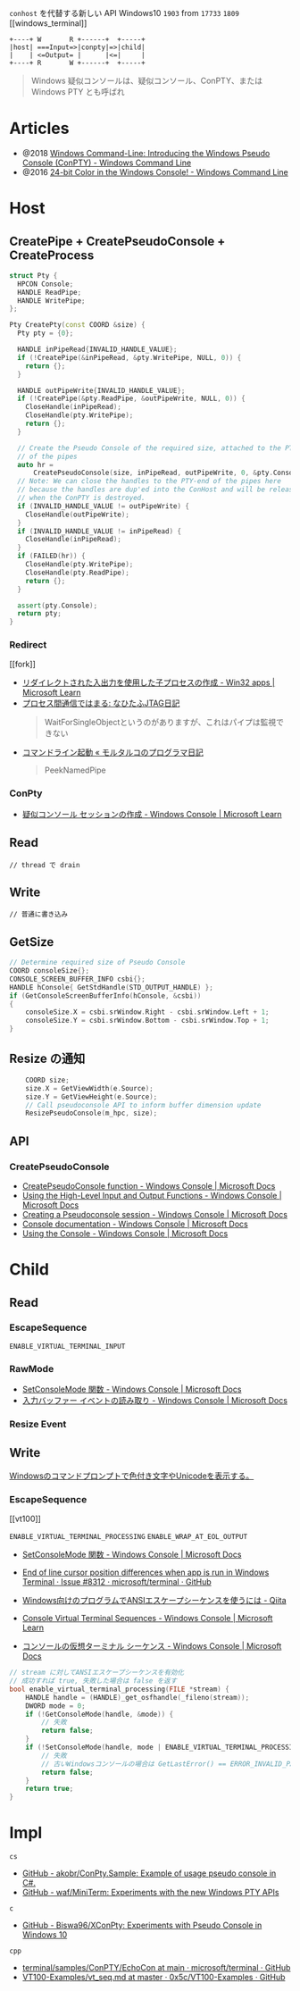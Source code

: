 `conhost` を代替する新しい API
Windows10 `1903`
from `17733` `1809`
[[windows_terminal]]

```
+----+ W       R +------+  +-----+
|host| ===Input=>|conpty|=>|child|
|    | <=Output= |      |<=|     |
+----+ R       W +------+  +-----+
```

> Windows 疑似コンソールは、疑似コンソール、ConPTY、または Windows PTY とも呼ばれ

# Articles

- @2018 [Windows Command-Line: Introducing the Windows Pseudo Console (ConPTY) - Windows Command Line](https://devblogs.microsoft.com/commandline/windows-command-line-introducing-the-windows-pseudo-console-conpty/)
- @2016 [24-bit Color in the Windows Console! - Windows Command Line](https://devblogs.microsoft.com/commandline/24-bit-color-in-the-windows-console/)

# Host

## CreatePipe + CreatePseudoConsole + CreateProcess

```c++
struct Pty {
  HPCON Console;
  HANDLE ReadPipe;
  HANDLE WritePipe;
};

Pty CreatePty(const COORD &size) {
  Pty pty = {0};

  HANDLE inPipeRead{INVALID_HANDLE_VALUE};
  if (!CreatePipe(&inPipeRead, &pty.WritePipe, NULL, 0)) {
    return {};
  }

  HANDLE outPipeWrite{INVALID_HANDLE_VALUE};
  if (!CreatePipe(&pty.ReadPipe, &outPipeWrite, NULL, 0)) {
    CloseHandle(inPipeRead);
    CloseHandle(pty.WritePipe);
    return {};
  }

  // Create the Pseudo Console of the required size, attached to the PTY-end
  // of the pipes
  auto hr =
      CreatePseudoConsole(size, inPipeRead, outPipeWrite, 0, &pty.Console);
  // Note: We can close the handles to the PTY-end of the pipes here
  // because the handles are dup'ed into the ConHost and will be released
  // when the ConPTY is destroyed.
  if (INVALID_HANDLE_VALUE != outPipeWrite) {
    CloseHandle(outPipeWrite);
  }
  if (INVALID_HANDLE_VALUE != inPipeRead) {
    CloseHandle(inPipeRead);
  }
  if (FAILED(hr)) {
    CloseHandle(pty.WritePipe);
    CloseHandle(pty.ReadPipe);
    return {};
  }

  assert(pty.Console);
  return pty;
}
```

### Redirect

[[fork]]

- [リダイレクトされた入出力を使用した子プロセスの作成 - Win32 apps | Microsoft Learn](https://learn.microsoft.com/ja-jp/windows/win32/procthread/creating-a-child-process-with-redirected-input-and-output)
- [プロセス間通信ではまる: なひたふJTAG日記](http://nahitafu.cocolog-nifty.com/nahitafu/2008/04/post_bde3.html)
  > WaitForSingleObjectというのがありますが、これはパイプは監視できない
- [コマンドライン起動 « モルタルコのプログラマ日記](https://denasu.com/blog/2000/05/diary145)
  > PeekNamedPipe

### ConPty

- [疑似コンソール セッションの作成 - Windows Console | Microsoft Learn](https://learn.microsoft.com/ja-jp/windows/console/creating-a-pseudoconsole-session)

## Read

```
// thread で drain
```

## Write

```
// 普通に書き込み
```

## GetSize

```c++
// Determine required size of Pseudo Console
COORD consoleSize{};
CONSOLE_SCREEN_BUFFER_INFO csbi{};
HANDLE hConsole{ GetStdHandle(STD_OUTPUT_HANDLE) };
if (GetConsoleScreenBufferInfo(hConsole, &csbi))
{
	consoleSize.X = csbi.srWindow.Right - csbi.srWindow.Left + 1;
	consoleSize.Y = csbi.srWindow.Bottom - csbi.srWindow.Top + 1;
}
```

## Resize の通知

```c
    COORD size;
    size.X = GetViewWidth(e.Source);
    size.Y = GetViewHeight(e.Source);
    // Call pseudoconsole API to inform buffer dimension update
    ResizePseudoConsole(m_hpc, size);
```

## API

### CreatePseudoConsole

- [CreatePseudoConsole function - Windows Console | Microsoft Docs](https://docs.microsoft.com/en-us/windows/console/createpseudoconsole)
- [Using the High-Level Input and Output Functions - Windows Console | Microsoft Docs](https://docs.microsoft.com/en-us/windows/console/using-the-high-level-input-and-output-functions)
- [Creating a Pseudoconsole session - Windows Console | Microsoft Docs](https://docs.microsoft.com/en-us/windows/console/creating-a-pseudoconsole-session#preparing-for-creation-of-the-child-process)
- [Console documentation - Windows Console | Microsoft Docs](https://docs.microsoft.com/en-us/windows/console/)
- [Using the Console - Windows Console | Microsoft Docs](https://docs.microsoft.com/en-us/windows/console/using-the-console)

# Child

## Read

### EscapeSequence

`ENABLE_VIRTUAL_TERMINAL_INPUT`

### RawMode

- [SetConsoleMode 関数 - Windows Console | Microsoft Docs](https://docs.microsoft.com/ja-jp/windows/console/setconsolemode)
- [入力バッファー イベントの読み取り - Windows Console | Microsoft Docs](https://docs.microsoft.com/ja-jp/windows/console/reading-input-buffer-events)

### Resize Event

## Write

[Windowsのコマンドプロンプトで色付き文字やUnicodeを表示する。](https://zenn.dev/s3pt3mb3r/articles/daefc84513f832)

### EscapeSequence

[[vt100]]

`ENABLE_VIRTUAL_TERMINAL_PROCESSING`
`ENABLE_WRAP_AT_EOL_OUTPUT`

- [SetConsoleMode 関数 - Windows Console | Microsoft Docs](https://docs.microsoft.com/ja-jp/windows/console/setconsolemode)
- [End of line cursor position differences when app is run in Windows Terminal · Issue #8312 · microsoft/terminal · GitHub](https://github.com/microsoft/terminal/issues/8312)

- [Windows向けのプログラムでANSIエスケープシーケンスを使うには - Qiita](https://qiita.com/mod_poppo/items/2ff384530c6f3215c635)
- [Console Virtual Terminal Sequences - Windows Console | Microsoft Learn](https://learn.microsoft.com/en-us/windows/console/console-virtual-terminal-sequences)
- [コンソールの仮想ターミナル シーケンス - Windows Console | Microsoft Docs](https://docs.microsoft.com/ja-jp/windows/console/console-virtual-terminal-sequences)

```c
// stream に対してANSIエスケープシーケンスを有効化
// 成功すれば true, 失敗した場合は false を返す
bool enable_virtual_terminal_processing(FILE *stream) {
	HANDLE handle = (HANDLE)_get_osfhandle(_fileno(stream));
	DWORD mode = 0;
	if (!GetConsoleMode(handle, &mode)) {
		// 失敗
		return false;
	}
	if (!SetConsoleMode(handle, mode | ENABLE_VIRTUAL_TERMINAL_PROCESSING)) {
		// 失敗
		// 古いWindowsコンソールの場合は GetLastError() == ERROR_INVALID_PARAMETER
		return false;
	}
	return true;
}
```

# Impl

`cs`

- [GitHub - akobr/ConPty.Sample: Example of usage pseudo console in C#.](https://github.com/akobr/ConPty.Sample)
- [GitHub - waf/MiniTerm: Experiments with the new Windows PTY APIs](https://github.com/waf/MiniTerm)

`c`

- [GitHub - Biswa96/XConPty: Experiments with Pseudo Console in Windows 10](https://github.com/Biswa96/XConPty)

`cpp`

- [terminal/samples/ConPTY/EchoCon at main · microsoft/terminal · GitHub](https://github.com/microsoft/terminal/tree/master/samples/ConPTY/EchoCon)
- [VT100-Examples/vt_seq.md at master · 0x5c/VT100-Examples · GitHub](https://github.com/0x5c/VT100-Examples/blob/master/vt_seq.md)
